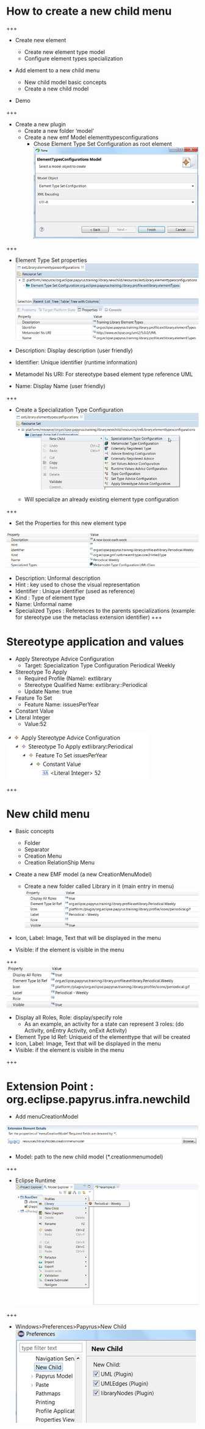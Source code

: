 # How to create a new child menu

+++

* Create new element
  * Create new element type model
  * Configure element types specialization

* Add element to a new child menu
  * New child model basic concepts
  * Create a new child model

* Demo

+++
* Create a new plugin
  * Create a new folder ‘model’
  * Create a new emf Model elementtypesconfigurations
     * Chose Element Type Set Configuration as root element
![ElementTypeModelCreation](/org.eclipse.papyrus.training.library.newchild/doc/ElementTypeModelCreation.png?raw=true "Element TypeModel Creation")  

+++
* Element Type Set properties
![ElementTypeSetConfiguration](/org.eclipse.papyrus.training.library.newchild/doc/ElementTypeSetConfiguration.png?raw=true "ElementTypeSet Configuration")  

* Description: Display description (user friendly)
* Identifier: Unique identifier (runtime information)
* Metamodel Ns URI: For stereotype based element type reference UML
* Name: Display Name (user friendly) 

+++
* Create a Specialization Type Configuration
![SpecializationTypeCreation](/org.eclipse.papyrus.training.library.newchild/doc/SpecializationTypeCreation.png?raw=true "SpecializationType Creation")  

   * Will specialize an already existing element type configuration

+++
* Set the Properties for this new element type

![SpecializationTypeConfiguration](/org.eclipse.papyrus.training.library.newchild/doc/SpecializationTypeConfiguration.png?raw=true "SpecializationTypeConfiguration")  

* Description: Unformal description
* Hint : key used to chose the visual representation
* Identifier : Unique identifier (used as reference)
* Kind : Type of element type
* Name: Unformal name
* Specialized Types : References to the parents specializations
(example: for stereotype use the metaclass extension identifier)
+++
# Stereotype application and values

* Apply Stereotype Advice Configuration
  * Target: Specialization Type Configuration Periodical Weekly
* Stereotype To Apply
  * Required Profile (Name): extlibrary
  * Stereotype Qualified Name: extlibrary::Periodical
  * Update Name: true
* Feature To Set
  * Feature Name: issuesPerYear
* Constant Value
* Literal Integer
  * Value:52 

![StereotypeAppliciationConfiguration](/org.eclipse.papyrus.training.library.newchild/doc/StereotypeAppliciationConfiguration.png)  

+++
# New child menu

* Basic concepts
  * Folder 
  * Separator
  * Creation Menu
  * Creation RelationShip Menu
* Create a new EMF model (a new CreationMenuModel)
  * Create a new folder called Library in it (main entry in menu)
![MenuEntryConfiguration](/org.eclipse.papyrus.training.library.newchild/doc/MenuEntryConfiguration.png) 

* Icon, Label: Image, Text that will be displayed in the menu
* Visible: if the element is visible in the menu 


+++
![MenuEntryConfiguration](/org.eclipse.papyrus.training.library.newchild/doc/MenuEntryConfiguration.png)  


* Display all Roles, Role: display/specify role
  * As an example, an activity for a state can represent 3 roles: (do Activity, onEntry Activity, onExit Activity)
* Element Type Id Ref: Uniqueid of the elementtype that will be created
* Icon, Label: Image, Text that will be displayed in the menu
* Visible: if the element is visible in the menu 

+++
# Extension Point : org.eclipse.papyrus.infra.newchild

* Add menuCreationModel

![MenuDefinition](/org.eclipse.papyrus.training.library.newchild/doc/MenuDefinition.png)  

* Model: path to the new child model (*.creationmenumodel)

+++

* Eclipse Runtime
![MenuNewChildExample](/org.eclipse.papyrus.training.library.newchild/doc/MenuNewChildExample.png?raw=true "Menu NewChild Example")  

+++

* Windows>Preferences>Papyrus>New Child
![NewChildPreferences](/org.eclipse.papyrus.training.library.newchild/doc/NewChildPreferences.png?raw=true "NewChild Preferences")  
